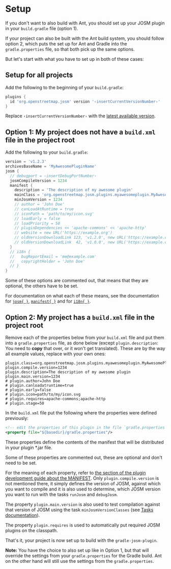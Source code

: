 # Setup

If you don't want to also build with Ant, you should set up your JOSM plugin in your `build.gradle` file (option 1).

If your project can also be built with the Ant build system, you should follow option 2, which puts the set up for Ant and Gradle into the `gradle.properties` file, so that both pick up the same options.

But let's start with what you have to set up in both of these cases:

## Setup for all projects

Add the following to the beginning of your `build.gradle`:
```gradle
plugins {
  id 'org.openstreetmap.josm' version '‹insertCurrentVersionNumber›'
}
```
Replace `‹insertCurrentVersionNumber›` with the [latest available version](https://plugins.gradle.org/plugin/org.openstreetmap.josm).

## Option 1: My project does not have a `build.xml` file in the project root

Add the following to your `build.gradle`:
```gradle
version = 'v1.2.3'
archivesBaseName = 'MyAwesomePluginName'
josm {
  // debugport = ‹insertDebugPortNumber›
  josmCompileVersion = 1234
  manifest {
    description = 'The description of my awesome plugin'
    mainClass = 'org.openstreetmap.josm.plugins.myawesomeplugin.MyAwesomePlugin'
    minJosmVersion = 1234
    // author = 'John Doe'
    // canLoadAtRuntime = true
    // iconPath = 'path/to/my/icon.svg'
    // loadEarly = false
    // loadPriority = 50
    // pluginDependencies << 'apache-commons' << 'apache-http'
    // website = new URL('https://example.org')
    // oldVersionDownloadLink 123, 'v1.2.0', new URL('https://example.org/download/v1.2.0/MyAwesomePlugin.jar')
    // oldVersionDownloadLink  42, 'v1.0.0', new URL('https://example.org/download/v1.0.0/MyAwesomePlugin.jar')
  }
  // i18n {
  //   bugReportEmail = 'me@example.com'
  //   copyrightHolder = 'John Doe'
  // }
}
```
Some of these options are commented out, that means that they are optional, the others have to be set.

For documentation on what each of these means, see the documentation for
[`josm{ }`](https://floscher.gitlab.io/gradle-josm-plugin/kdoc/latest/gradle-josm-plugin/org.openstreetmap.josm.gradle.plugin.config/-josm-plugin-extension/),
[`manifest{ }`](https://floscher.gitlab.io/gradle-josm-plugin/kdoc/latest/gradle-josm-plugin/org.openstreetmap.josm.gradle.plugin.config/-josm-manifest/) and for
[`i18n{ }`](https://floscher.gitlab.io/gradle-josm-plugin/kdoc/v0.4.6/gradle-josm-plugin/org.openstreetmap.josm.gradle.plugin.config/-i18n-config/).



## Option 2: My project has a `build.xml` file in the project root

Remove each of the properties below from your `build.xml` file and put them into a `gradle.properties` file, as done below (except `plugin.description`: You need to **copy** that over, or it won't get translated). These are by the way all example values, replace with your own ones:
```properties
plugin.class=org.openstreetmap.josm.plugins.myawesomeplugin.MyAwesomePlugin
plugin.compile.version=1234
plugin.description=The description of my awesome plugin
plugin.main.version=1234
# plugin.author=John Doe
# plugin.canloadatruntime=true
# plugin.early=false
# plugin.icon=path/to/my/icon.svg
# plugin.requires=apache-commons;apache-http
# plugin.stage=50
```
In the `build.xml` file put the following where the properties were defined previously:
```xml
<!-- edit the properties of this plugin in the file `gradle.properties` -->
<property file="${basedir}/gradle.properties"/>
```

These properties define the contents of the manifest that will be distributed in your plugin \*.jar file.

Some of these properties are commented out, these are optional and don't need to be set.

For the meaning of each property, refer to [the section of the plugin development guide about the MANIFEST](https://josm.openstreetmap.de/wiki/DevelopersGuide/DevelopingPlugins#ThemanifestfileforaJOSMplugin). Only `plugin.compile.version` is not mentioned there, it simply defines the version of JOSM, against which you want to compile and it is also used to determine, which JOSM version you want to run with the tasks `runJosm` and `debugJosm`.

The property `plugin.main.version` is also used to test compilation against that version of JOSM using the task `minJosmVersionClasses` (see [Tasks documentation](./Tasks.md)).

The property `plugin.requires` is used to automatically put required JOSM plugins on the classpath.

That's it, your project is now set up to build with the `gradle-josm-plugin`.

**Note:** You have the choice to also set up like in Option 1, but that will override the settings from your `gradle.properties` for the Gradle build. Ant on the other hand will still use the settings from the `gradle.properties`.
